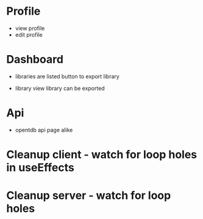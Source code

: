 # Profile

- view profile
- edit profile

# Dashboard

- libraries are listed
  button to export library

- library view
  library can be exported

# Api

- opentdb api page alike

# Cleanup client - watch for loop holes in useEffects

# Cleanup server - watch for loop holes

